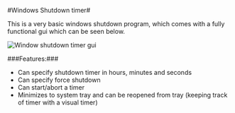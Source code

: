 #Windows Shutdown timer#

This is a very basic windows shutdown program, which comes with a fully functional gui which can be seen below.

![Window shutdown timer gui](http://i.imgur.com/w9ijUNe.jpg "v1.0")

###Features:###

* Can specify shutdown timer in hours, minutes and seconds
* Can specify force shutdown 
* Can start/abort a timer
* Minimizes to system tray and can be reopened from tray (keeping track of timer with a visual timer)


